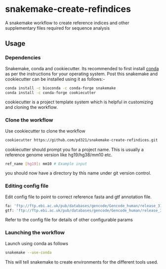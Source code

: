 # snakemake-create-refindices

A snakemake workflow to create reference indices and other supplementary files required for sequence analysis

## Usage

### Dependencies
Snakemake, conda and cookiecutter. Its recommended to first install [conda](https://docs.conda.io/projects/conda/en/latest/user-guide/install/index.html) as per the instructions for your operating system. Post this snakemake and cookiecutter can be installed using it as follows:-

```bash
conda install -c bioconda -c conda-forge snakemake 
conda install -c conda-forge cookiecutter
```

cookiecutter is a project template system which is helpful in customizing and cloning the workflow.

### Clone the workflow

Use cookiecutter to clone the workflow

```bash
cookiecutter https://github.com/pd321/snakemake-create-refindices.git
```
cookiecutter should prompt you for a project name. This is usually a reference genome version like hg19/hg38/mm10 etc.

```bash
ref_name [hg19]: mm10 # Example input
```
you should now have a directory by this name under git version control.

### Editing config file

Edit config file to point to correct reference fasta and gtf annotation file.

```bash
fa: 'ftp://ftp.ebi.ac.uk/pub/databases/gencode/Gencode_human/release_31/GRCh37_mapping/GRCh37.primary_assembly.genome.fa.gz'
gtf: 'ftp://ftp.ebi.ac.uk/pub/databases/gencode/Gencode_human/release_31/GRCh37_mapping/gencode.v31lift37.annotation.gtf.gz'
```
Refer to the config file for details of other configurable params

### Launching the workflow

Launch using conda as follows
```bash
snakemake --use-conda
```
This will tell snakemake to create environments for the different tools used.
